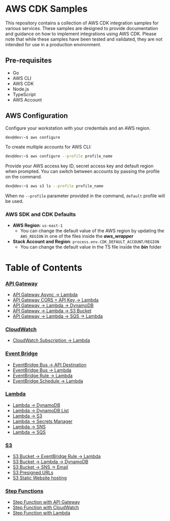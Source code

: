 # AWS CDK Samples

This repository contains a collection of AWS CDK integration samples for various services. These samples are designed to provide documentation and guidance on how to implement integrations using AWS CDK. Please note that while these samples have been tested and validated, they are not intended for use in a production environment.

## Pre-requisites
* Go
* AWS CLI
* AWS CDK
* Node.js
* TypeScript
* AWS Account

## AWS Configuration
Configure your workstation with your credentials and an AWS region.
```bash
dev@dev:~$ aws configure
```

To create multiple accounts for AWS CLI:
```bash
dev@dev:~$ aws configure --profile profile_name
```

Provide your AWS access key ID, secret access key and default region when prompted. You can switch between accounts by passing the profile on the command.
```bash
dev@dev:~$ aws s3 ls --profile profile_name
```

When no `--profile` parameter provided in the command, `default` profile will be used.

### AWS SDK and CDK Defaults
* **AWS Region**: `us-east-1`
  * You can change the default value of the AWS region by updating the `AWS_REGION` in one of the files inside the ***aws_wrapper***
* **Stack Account and Region**: `process.env.CDK_DEFAULT_ACCOUNT/REGION`
  * You can change the default value in the TS file inside the ***bin*** folder

# Table of Contents

### [API Gateway](api-gateway/)
* [API Gateway Async → Lambda](api-gateway/api-gateway-async-lambda/README.md)
* [API Gateway CORS + API Key → Lambda](api-gateway/api-gateway-cors-lambda/README.md)
* [API Gateway → Lambda → DynamoDB](api-gateway/api-gateway-lambda-dynamodb/README.md)
* [API Gateway → Lambda → S3 Bucket](api-gateway/api-gateway-lambda-s3/README.md)
* [API Gateway → Lambda → SQS → Lambda](api-gateway/api-gateway-lambda-sqs/README.md)

### [CloudWatch](cloudwatch/)
* [CloudWatch Subscription → Lambda](cloudwatch/cloudwatch-subscription-lambda/README.md)

### [Event Bridge](event-bridge/)
* [EventBridge Bus → API Destination](event-bridge/event-bridge-api-destination/README.md)
* [EventBridge Bus → Lambda](event-bridge/event-bridge-bus-lambda/README.md)
* [EventBridge Rule → Lambda](event-bridge/event-bridge-rule-lambda/README.md)
* [EventBridge Schedule → Lambda](event-bridge/event-bridge-schedule-lambda/README.md)

### [Lambda](lambda/)
* [Lambda → DynamoDB](lambda/lambda-dynamodb/README.md)
* [Lambda → DynamoDB List](lambda/lambda-dynamodb-list/README.md)
* [Lambda → S3](lambda/lambda-s3/README.md)
* [Lambda → Secrets Manager](lambda/lambda-secretsmanager/README.md)
* [Lambda → SNS](lambda/lambda-sns/README.md)
* [Lambda → SQS](lambda/lambda-sqs/README.md)

### [S3](s3/)
* [S3 Bucket → EventBridge Rule → Lambda](s3/s3-eventbridge-lambda/README.md)
* [S3 Bucket → Lambda → DynamoDB](s3/s3-lambda-dynamodb/README.md)
* [S3 Bucket → SNS → Email](s3/s3-sns/README.md)
* [S3 Presigned URLs](s3/s3-presigned-urls/README.md)
* [S3 Static Website hosting](s3/s3-website/README.md)

### [Step Functions](step-functions/)
* [Step Function with API Gateway](step-functions/step-functions-api-gateway/README.md)
* [Step Function with CloudWatch](step-functions/step-functions-cloudwatch/README.md)
* [Step Function with Lambda](step-functions/step-functions-lambda/README.md)